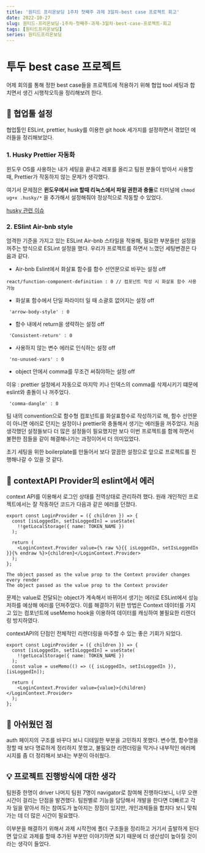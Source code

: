 ```yaml
---
title: '원티드 프리온보딩 1주차 첫째주 과제 3일차-best case 프로젝트 회고'
date: 2022-10-27
slug: 원티드-프리온보딩-1주차-첫째주-과제-3일차-best-case-프로젝트-회고
tags: [원티드프리온보딩]
series: 원티드프리온보딩
---
```


# 투두 best case 프로젝트

어제 회의를 통해 정한 best case들을 프로젝트에 적용하기 위해 협업 tool 세팅과 합치면서 생긴 시행착오득을 정리해보려 한다.

## 🧐 협업툴 설정

협업툴인 ESLint, prettier, husky를 이용한 git hook 세가지를 설정하면서 겪었던 에러들을 정리해보았다.

### 1. Husky Prettier 자동화

윈도우 OS를 사용하는 내가 세팅을 끝내고 레포를 올리고 팀원 분들이 받아서 사용할 때, Prettier가 작동하지 않는 문제가 생각했다.

여기서 문제점은 **윈도우에서 init 할때 리눅스에서 파일 권한과 충돌**로 터미널에 `chmod ug+x .husky/*` 을 추가해서 설정해줘야 정상적으로 작동할 수 있었다.

[husky 관련 이슈](https://github.com/typicode/husky/issues/1177)

### 2. ESlint Air-bnb style

엄격한 기준을 가지고 있는 ESLint Air-bnb 스타일을 적용해, 필요한 부분들만 설정을 꺼주는 방식으로 ESLint 설정을 했다. 우리가 프로젝트를 하면서 느꼈던 세팅변경은 다음과 같다.

- Air-bnb Eslint에서 화살표 함수를 함수 선언문으로 바꾸는 설정 off

```
react/function-component-definition : 0 // 컴포넌트 작성 시 화살표 함수 사용 가능
```

- 화살표 함수에서 단일 파라미터 일 때 소괄호 없어지는 설정 off

```
 'arrow-body-style' : 0
```

- 함수 내에서 return을 생략하는 설정 off

```
 'Consistent-return' : 0
```

- 사용하지 않는 변수 에러로 인식하는 설정 off

```
 'no-unused-vars' : 0
```

- object 안에서 comma를 무조건 써줘야하는 설정 off

이유 : prettier 설정에서 자동으로 마지막 키나 인덱스의 comma를 삭제시키기 떄문에 eslint와 충돌이 나 꺼주었다.

```
 'comma-dangle' : 0
```

팀 내의 convention으로 함수형 컴포넌트를 화살표함수로 작성하기로 해, 함수 선언문이 아니면 에러로 던지는 설정이나 prettier와 충돌해서 생기는 에러들을 꺼주었다. 처음 생각했던 설정들보다 더 많은 설정들이 필요했지만 보다 이번 프로젝트를 함께 하면서 불편한 점들을 같이 해결해나가는 과정이어서 더 의미있었다.

초기 세팅을 위한 boilerplate를 만들어서 보다 깔끔한 설정으로 앞으로 프로젝트를 진행해나갈 수 있을 것 같다.

## 📢 contextAPI Provider의 eslint에서 에러

context API를 이용해서 로그인 상태를 전역상태로 관리하려 했다. 원래 개인적인 프로젝트에서는 잘 작동하던 코드가 다음과 같은 에러를 던졌다.

```react
export const LoginProvider = ({ children }) => {
  const [isLoggedIn, setIsLoggedIn] = useState(
    !!getLocalStorage({ name: TOKEN_NAME })
  );

  return (
    <LoginContext.Provider value={% raw %}{{ isLoggedIn, setIsLoggedIn }}{% endraw %}>{children}</LoginContext.Provider>
  );
};
```

```
The object passed as the value prop to the Context provider changes every render
The object passed as the value prop to the Context provider
```

문제는 value로 전달되는 object가 계속해서 바뀌어서 생기는 에러로 ESLint에서 성능저하를 예상해 에러를 던져주었다. 이를 해결하기 위한 방법은 Context 데이터를 가지고 있는 컴포넌트에 useMemo hook을 이용하여 데이터를 캐싱하여 불필요한 리렌더링 방지하였다.

contextAPI의 단점인 전체적인 리렌더링을 마주할 수 있는 좋은 기회가 되었다.

```react
export const LoginProvider = ({ children }) => {
  const [isLoggedIn, setIsLoggedIn] = useState(
    !!getLocalStorage({ name: TOKEN_NAME })
  );
  const value = useMemo(() => ({ isLoggedIn, setIsLoggedIn }), [isLoggedIn]);

  return (
    <LoginContext.Provider value={value}>{children}</LoginContext.Provider>
  );
};
```

## 🎈 아쉬웠던 점

auth 페이지의 구조를 바꾸다 보니 디테일한 부분을 고민하지 못했다. 변수명, 함수명을 정할 때 보다 명료하게 정리하지 못했고, 불필요한 리렌더링을 막거나 내부적인 에러메시지를 좀 더 정리해서 보내는 부분이 아쉬웠다.

## 💡 프로젝트 진행방식에 대한 생각

팀원중 한명이 driver 나머지 팀원 7명이 navigator로 참여해 진행하다보니, 너무 오랜시간이 걸리는 단점을 발견했다. 팀원별로 기능을 담당해서 개발을 한다면 더빠르고 각자 일을 맡아서 하는 참여도가 높아지는 장점이 있지만, 개인과제들을 합치다 보니 맞춰가는 데 더 많은 시간이 필요했다.

이부분을 해결하기 위해서 과제 시작전에 폴더 구조들을 정리하고 거기서 출발하게 된다면 앞으로 과제를 할때 추가된 부분만 이야기하면 되기 때문에 더 생산성이 높아질 것이라는 생각이 들었다.
